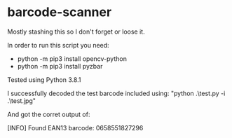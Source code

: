 # barcode-scanner
Mostly stashing this so I don't forget or loose it.

In order to run this script you need:
* python -m pip3 install opencv-python
* python -m pip3 install pyzbar

Tested using Python 3.8.1 

I successfully decoded the test barcode included using: "python .\test.py -i .\test.jpg"

And got the corret output of:

[INFO] Found EAN13 barcode: 0658551827296
